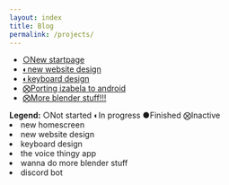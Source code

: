 ```yaml
---
layout: index
title: Blog
permalink: /projects/
---
```


<ul id="blogList">
    <li><a href="/projects/startpage" class="blogPosting"><span class="status">○</span>New startpage</a></li>
    <li><a href="/projects/redesign" class="blogPosting"><span class="status">◐</span>new website design</a></li>
    <li><a href="/projects/keyboard" class="blogPosting"><span class="status">◐</span>keyboard design</a></li>
    <li><a href="/projects/izabela" class="blogPosting"><span class="status">⨂</span>Porting izabela to android</a></li>
    <li><a href="/projects/blender" class="blogPosting"><span class="status">⨂</span>More blender stuff!!!</a></li>
    <!--<li><a href="/projects/discord_bot" class="blogPosting"><span class="status">⨂</span>discord bot</a></li>-->

</ul>


<div id="legend">
  <span><strong>Legend:</strong></span>
  <span><span class="status">○</span>Not started</span>
  <span><span class="status">◐</span>In progress</span>
  <span><span class="status">●</span>Finished</span>
  <span><span class="status">⨂</span>Inactive</span>
</div>
<style type="text/css">
  #num1{
    color: #454545;
  }
</style


- new homescreen
- new website design
- keyboard design
- the voice thingy app
- wanna do more blender stuff
- discord bot

